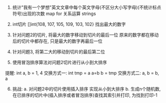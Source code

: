1. 统计"我有一个梦想"英文文章中每个英文字母(不区分大小写字母)(不统计标点符号)出现的次数
    map
    for
    关系运算
    strings
2. int切片 []int{108, 107, 105, 109, 103, 102} 找出最大的数字

3. 针对问题2的切片, 将最大的数字移动到切片的最后一位
    原来的数字都在移动后的切片中都存在, 只是最大的数字再最后一位
4. 针对问题3, 将第二大的移动到切片的最后第二位
5. 使用冒泡排序算法对问题2切片进行从小到大排序

提醒:
    int a, b = 1, 4
    交换方式一:
    int tmp = a
    a=b
    b = tmp
    交换方式二:
    a, b = b, a

6. 挑战:
    a. 对问题2中的切片使用插入排序 实现从小到大排序
    b. 生成n个随机数, 在已排序的切片中(插入排序或者冒泡排序)查找其索引并打印, 为找到打印-1